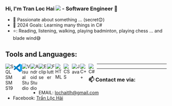 ### Hi, I'm Tran Loc Hai <img src="https://media.giphy.com/media/hvRJCLFzcasrR4ia7z/giphy.gif" width="25px"> -  Software Engineer 🌻  

- 🔭 Passionate about something ... (secret😊)
- 💪 2024 Goals: Learning many things in C#
- ⭐: Reading, listening, walking, playing badminton, playing chess ... and blade wind😅

## Tools and Languages:
<img align="left" alt="SQL SMSMS19" width="26px" src="https://encrypted-tbn0.gstatic.com/images?q=tbn:ANd9GcRc0Mx8gCaf66Pr3_MFU97cNIrFNDlW2vEVu78uuzyaSg&s" />
<img align="left" alt="Visual Studio Code" width="26px" src="https://raw.githubusercontent.com/github/explore/80688e429a7d4ef2fca1e82350fe8e3517d3494d/topics/visual-studio-code/visual-studio-code.png" />
<img align="left" alt="Visual Studio" width="26px" src="https://1000logos.net/wp-content/uploads/2023/04/Visual-Studio-logo.png" />
<img align="left" alt="Android Studio" width="26px" src="https://uxwing.com/wp-content/themes/uxwing/download/brands-and-social-media/android-studio-icon.png" />
<img align="left" alt="Eclipse" width="26px" src="https://cdn.freebiesupply.com/logos/large/2x/eclipse-11-logo-png-transparent.png" />
<img align="left" alt="Flutter" width="26px" src="https://cdn-images-1.medium.com/max/1200/1*5-aoK8IBmXve5whBQM90GA.png" />
<img align="left" alt="HTML" width="26px" src="https://upload.wikimedia.org/wikipedia/commons/thumb/6/61/HTML5_logo_and_wordmark.svg/640px-HTML5_logo_and_wordmark.svg.png" />
<img align="left" alt="CSS" width="26px" src="https://cdn4.iconfinder.com/data/icons/social-media-logos-6/512/121-css3-512.png" />
<img align="left" alt="Java" width="26px" src="https://upload.wikimedia.org/wikipedia/commons/thumb/b/bb/Java-logo.png/640px-Java-logo.png" />
<img align="left" alt="C++" width="26px" src="https://upload.wikimedia.org/wikipedia/commons/thumb/1/18/ISO_C%2B%2B_Logo.svg/911px-ISO_C%2B%2B_Logo.svg.png" /> 
<img align="left" alt="C#" width="26px" src="https://seeklogo.com/images/C/c-sharp-c-logo-02F17714BA-seeklogo.com.png" />


---
---

### 📫 Contact me via:
- EMAIL: lochaitlh@gmail.com
- Facebook: [Trần Lộc Hải](https://www.facebook.com/hai.tranloc.39)

